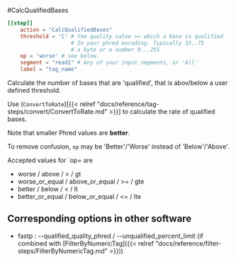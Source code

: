 #CalcQualifiedBases


```toml
[[step]]
    action = "CalcQualifiedBases"
    threshold = 'C' # the quality value >= which a base is qualified 
                    # In your phred encoding. Typically 33..75
                    # a byte or a number 0...255
    op = 'worse' # see below.
    segment = "read1" # Any of your input segments, or 'All'
    label = "tag_name"
```

Calculate the number of bases that are 'qualified', that is 
abov/below a user defined threshold.

Use (`ConvertToRate`)[{{< relref "docs/reference/tag-steps/convert/ConvertToRate.md" >}}] to calculate the rate of qualified bases.


Note that smaller Phred values are **better**. 

To remove confusion, `op` may be 'Better'/'Worse' instead of 'Below'/'Above'.

Accepted values for `op= are

* worse / above / > / gt
* worse_or_equal / above_or_equal / >= / gte
* better / below / < / lt
* better_or_equal / below_or_equal / <= / lte



## Corresponding options in other software #
 - fastp : --qualified_quality_phred / --unqualified_percent_limit (if combined with [FilterByNumericTag]({{< relref "docs/reference/filter-steps/FilterByNumericTag.md" >}}))
